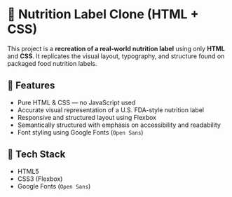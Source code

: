 # 🍎 Nutrition Label Clone (HTML + CSS)

This project is a **recreation of a real-world nutrition label** using only **HTML** and **CSS**. It replicates the visual layout, typography, and structure found on packaged food nutrition labels.

## 📌 Features

- Pure HTML & CSS — no JavaScript used
- Accurate visual representation of a U.S. FDA-style nutrition label
- Responsive and structured layout using Flexbox
- Semantically structured with emphasis on accessibility and readability
- Font styling using Google Fonts (`Open Sans`)

## 🧱 Tech Stack

- HTML5
- CSS3 (Flexbox)
- Google Fonts (`Open Sans`)
